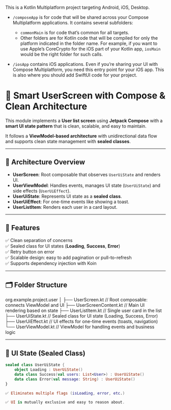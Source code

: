 This is a Kotlin Multiplatform project targeting Android, iOS, Desktop.

* `/composeApp` is for code that will be shared across your Compose Multiplatform applications.
  It contains several subfolders:
  - `commonMain` is for code that’s common for all targets.
  - Other folders are for Kotlin code that will be compiled for only the platform indicated in the folder name.
    For example, if you want to use Apple’s CoreCrypto for the iOS part of your Kotlin app,
    `iosMain` would be the right folder for such calls.

* `/iosApp` contains iOS applications. Even if you’re sharing your UI with Compose Multiplatform, 
  you need this entry point for your iOS app. This is also where you should add SwiftUI code for your project.

# 🧠 Smart UserScreen with Compose & Clean Architecture

This module implements a **User list screen** using **Jetpack Compose** with a **smart UI state pattern** that is clean, scalable, and easy to maintain.  

It follows a **ViewModel-based architecture** with unidirectional data flow and supports clean state management with **sealed classes**.

---

## 📐 Architecture Overview

- **UserScreen**: Root composable that observes `UserUiState` and renders UI.
- **UserViewModel**: Handles events, manages UI state (`UserUiState`) and side effects (`UserUiEffect`).
- **UserUiState**: Represents UI state as a **sealed class**.
- **UserUiEffect**: For one-time events like showing a toast.
- **UserListItem**: Renders each user in a card layout.

---

## 🚀 Features

✅ Clean separation of concerns  
✅ Sealed class for UI states (**Loading**, **Success**, **Error**)  
✅ Retry button on error  
✅ Scalable design: easy to add pagination or pull-to-refresh  
✅ Supports dependency injection with Koin

---

## 🗂 Folder Structure

org.example.project.user
│
├── UserScreen.kt          // Root composable: connects ViewModel and UI
├── UserScreenContent.kt   // Main UI rendering based on state
├── UserListItem.kt        // Single user card in the list
├── UserUiState.kt         // Sealed class for UI state (Loading, Success, Error)
├── UserUiEffect.kt        // UI effects for one-time events (toasts, navigation)
└── UserViewModel.kt       // ViewModel for handling events and business logic

---

## 🧠 UI State (Sealed Class)

```kotlin
sealed class UserUiState {
    object Loading : UserUiState()
    data class Success(val users: List<User>) : UserUiState()
    data class Error(val message: String) : UserUiState()
}

✅ Eliminates multiple flags (isLoading, error, etc.)

✅ UI is mutually exclusive and easy to reason about.



